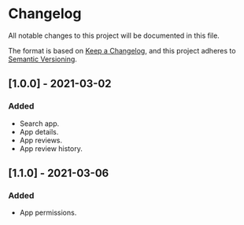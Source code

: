 # Changelog
All notable changes to this project will be documented in this file.

The format is based on [Keep a Changelog](https://keepachangelog.com/en/1.0.0/),
and this project adheres to [Semantic Versioning](https://semver.org/spec/v2.0.0.html).

## [1.0.0] - 2021-03-02
### Added
- Search app.
- App details.
- App reviews.
- App review history.

## [1.1.0] - 2021-03-06
### Added
- App permissions.